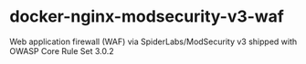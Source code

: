 # docker-nginx-modsecurity-v3-waf
Web application firewall (WAF) via SpiderLabs/ModSecurity v3 shipped with OWASP Core Rule Set 3.0.2
